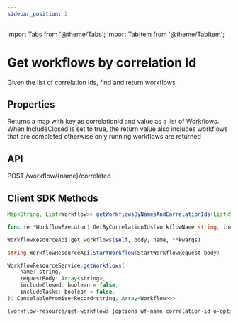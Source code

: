 ```yaml
---
sidebar_position: 2
---
```


import Tabs from '@theme/Tabs';
import TabItem from '@theme/TabItem';

# Get workflows by correlation Id

Given the list of correlation ids, find and return workflows

## Properties

Returns a map with key as correlationId and value as a list of Workflows. When IncludeClosed is set to true, the return value also includes workflows that are completed otherwise only running workflows are returned

## API

POST /workflow/{name}/correlated

## Client SDK Methods

<Tabs>
<TabItem value="Java" label="Java">

```java
Map<String, List<Workflow>> getWorkflowsByNamesAndCorrelationIds(List<String> correlationIds, List<String> workflowNames, Boolean includeClosed, Boolean includeTasks)
```

</TabItem>
<TabItem value="Golang" label="Golang">

```go
func (e *WorkflowExecutor) GetByCorrelationIds(workflowName string, includeClosed bool, includeTasks bool, correlationIds ...string) (map[string][]model.Workflow, error)
```

</TabItem>
<TabItem value="Python" label="Python">

```python
WorkflowResourceApi.get_workflows(self, body, name, **kwargs)
```

</TabItem>
<TabItem value="CSharp" label="CSharp">

```csharp
string WorkflowResourceApi.StartWorkflow(StartWorkflowRequest body)
```

</TabItem>
<TabItem value="Javascript" label="Javascript">

```javascript
WorkflowResourceService.getWorkflows(
    name: string,
    requestBody: Array<string>,
    includeClosed: boolean = false,
    includeTasks: boolean = false,
): CancelablePromise<Record<string, Array<Workflow>>>
```

</TabItem>
<TabItem value="Clojure" label="Clojure">

```clojure
(workflow-resource/get-workflows [options wf-name correlation-id o-options])
```

</TabItem>
</Tabs>
